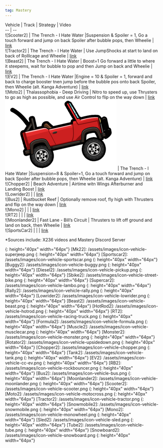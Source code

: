 ```yaml
---
tag: Mastery
---
```

Vehicle | Track | Strategy | Video  
-- | --  
![Scooter2] | The Trench - I Hate Water |Suspension & Spoiler = 1, Go a touch forward and jump on back Spoiler after bubble pops, then Wheelie | [link](https://youtu.be/XKOoM9IwgO4?si=TG43-qtEcUJAYaZS)  
![Tractor2] | The Trench - I Hate Water | Use JumpShocks at start to land on back of Rolllcage and Wheelie | [link](https://youtu.be/Ld_1OAPpyCI?si=xq_zHQ9pwvV_LI5l)  
![Beast2] | The Trench - I Hate Water | Boost=1 Go forward a little to where it steepems, wait for bubble to pop and then Jump on back and Wheelie |  [link](https://youtu.be/s3jU349VZQQ?si=6vnr4nC7EM_5nP1j)    
![EV2] | The Trench - I Hate Water |Engine = 10 & Spoiler = 1, forward and back to charge booster tnen jump before the bubble pos onto back Spoiler, then Wheelie (alt. Kanga Adventure)  | [link](https://youtu.be/MFvLgolPzsg?si=i1RtrbPxLTEVfupv)  
![Moto2] | Thalassophobia - Deep Driving | Nitro to speed up, use Thrusters to go as  high as possible, and use Air Control to flip on the way down | [link](https://youtu.be/WF_MYUhSRpo?si=MZDttFa9K-ub1NGK)  
![Jeep2] | The Trench - I Hate Water |Suspension=8 & Spoiler=1, Go a touch forward and jump on back Spoiler after bubble pops, then Wheelie (alt. Kanga Adventure) | [link](https://youtu.be/8Vx8ccdF7uE?si=zQBWryYVQgo82cA9)  
![Chopper2] | Beach Adventure | Airtime witn Wings Afterburner and Landing Boost |  [link]()  
![Lowrider2] | | [link](https://youtu.be/cDValAh3ZN0?si=ds5BXWO0l0nQRs0k)  
![Bus2] | Rustbucket Reef | Optionally remove roof, fly high with Thrusters and flip on the way down | [link](https://youtu.be/bp_3Hjwh5FM?si=easm75D4m0Nl2IIT)  
![Mono2] | |  | [link](https://youtu.be/mK64C5HVszM?si=vdKiuczPbOxbpb4-)  
![RT2] |  | | [link](https://youtu.be/wc-6b-7Oyqc?si=2jt1bCEynqtV5moz)  
![Moonlander2] | Fast Lane - Bill’s Circuit | Thrusters to lift off ground and land on back, then Wheelie | [link](http://www.youtube.com/watch?v=ATDNgvF0XhQ)  
![SportsCar2] | | | [link](https://youtu.be/ObVUDdYWOLc?si=rgiH1vZ_CsWp1_US)  
  

*Sources include: X236 videos and Mastery Discord Server

[Jeep2]: /assets/images/icon-vehicle-jeep.png
{: height="40px" width="64px"}
[Mk22]: /assets/images/icon-vehicle-superjeep.png
{: height="40px" width="64px"}
[Sportscar2]: /assets/images/icon-vehicle-sportscar.png
{: height="40px" width="64px"}
[Buggy2]: /assets/images/icon-vehicle-buggy.png
{: height="40px" width="64px"}
[Diesel2]: /assets/images/icon-vehicle-pickup.png
{: height="40px" width="64px"}
[Sbike2]: /assets/images/icon-vehicle-street-bike.png
{: height="40px" width="64px"}
[Supercar2]: /assets/images/icon-vehicle-lambo.png
{: height="40px" width="64px"}
[Rally2]: /assets/images/icon-vehicle-rally.png
{: height="40px" width="64px"}
[Lowrider2]: /assets/images/icon-vehicle-lowrider.png
{: height="40px" width="64px"}
[Beast2]: /assets/images/icon-vehicle-beast.png
{: height="40px" width="64px"}
[HotRod2]: /assets/images/icon-vehicle-hotrod.png
{: height="40px" width="64px"}
[RT2]: /assets/images/icon-vehicle-racing-truck.png
{: height="40px" width="64px"}
[Formula2]: /assets/images/icon-vehicle-formula.png
{: height="40px" width="64px"}
[Muscle2]: /assets/images/icon-vehicle-musclecar.png
{: height="40px" width="64px"}
[Monster2]: /assets/images/icon-vehicle-monster.png
{: height="40px" width="64px"}
[Rotator2]: /assets/images/icon-vehicle-upsidedown.png
{: height="40px" width="64px"}
[Chopper2]: /assets/images/icon-vehicle-chopper.png
{: height="40px" width="64px"}
[Tank2]: /assets/images/icon-vehicle-tank.png
{: height="40px" width="64px"}
[EV2]: /assets/images/icon-vehicle-cc-ev.png
{: height="40px" width="64px"}
[RB2]: /assets/images/icon-vehicle-rockbouncer.png
{: height="40px" width="64px"}
[Bus2]: /assets/images/icon-vehicle-bus.png
{: height="40px" width="64px"}
[Moonlander2]: /assets/images/icon-vehicle-moonlander.png
{: height="40px" width="64px"}
[Scooter2]: /assets/images/icon-vehicle-scooter.png
{: height="40px" width="64px"}
[Moto2]: /assets/images/icon-vehicle-motocross.png
{: height="40px" width="64px"}
[Tractor2]: /assets/images/icon-vehicle-tractor.png
{: height="40px" width="64px"}
[Snowmobile2]: /assets/images/icon-vehicle-snowmobile.png
{: height="40px" width="64px"}
[Mono2]: /assets/images/icon-vehicle-monowheel.png
{: height="40px" width="64px"}
[Sled2]: /assets/images/icon-vehicle-sled.png
{: height="40px" width="64px"}
[Tube2]: /assets/images/icon-vehicle-tube.png
{: height="40px" width="64px"}
[Snowboard2]: /assets/images/icon-vehicle-snowboard.png
{: height="40px" width="64px"}
